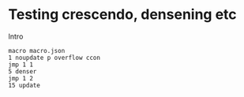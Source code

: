 # Testing crescendo, densening etc

Intro

``` composition
macro macro.json
1 noupdate p overflow ccon
jmp 1 1
5 denser
jmp 1 2
15 update
```